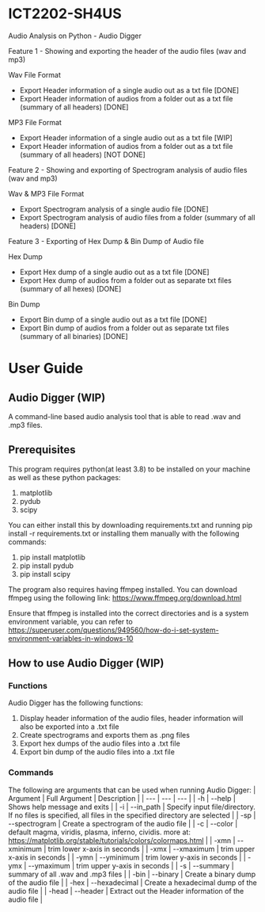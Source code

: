 # ICT2202-SH4US

Audio Analysis on Python - Audio Digger

Feature 1 - Showing and exporting the header of the audio files (wav and mp3)

Wav File Format
- Export Header information of a single audio out as a txt file [DONE]
- Export Header information of audios from a folder out as a txt file (summary of all headers) [DONE]

MP3 File Format
- Export Header information of a single audio out as a txt file [WIP]
- Export Header information of audios from a folder out as a txt file (summary of all headers) [NOT DONE]

Feature 2 - Showing and exporting of Spectrogram analysis of audio files (wav and mp3)

Wav & MP3 File Format
- Export Spectrogram analysis of a single audio file [DONE]
- Export Spectrogram analysis of audio files from a folder (summary of all headers) [DONE]

Feature 3 - Exporting of Hex Dump & Bin Dump of Audio file

Hex Dump
- Export Hex dump of a single audio out as a txt file [DONE]
- Export Hex dump of audios from a folder out as separate txt files (summary of all hexes) [DONE]

Bin Dump
- Export Bin dump of a single audio out as a txt file [DONE]
- Export Bin dump of audios from a folder out as separate txt files (summary of all binaries) [DONE]

# User Guide
## Audio Digger (WIP)
A command-line based audio analysis tool that is able to read .wav and .mp3 files.

## Prerequisites
This program requires python(at least 3.8) to be installed on your machine as well as these python packages: 
1. matplotlib
2. pydub
3. scipy

You can either install this by downloading requirements.txt and running pip install -r requirements.txt or installing them manually with the following commands:

1. pip install matplotlib
2. pip install pydub
3. pip install scipy 

The program also requires having ffmpeg installed. You can download ffmpeg using the following link: 
https://www.ffmpeg.org/download.html

Ensure that ffmpeg is installed into the correct directories and is a system environment variable, you can refer to
https://superuser.com/questions/949560/how-do-i-set-system-environment-variables-in-windows-10

## How to use Audio Digger (WIP)
### Functions
Audio Digger has the following functions:
1. Display header information of the audio files, header information will also be exported into a .txt file
2. Create spectrograms and exports them as .png files
3. Export hex dumps of the audio files into a .txt file
4. Export bin dump of the audio files into a .txt file
### Commands
The following are arguments that can be used when running Audio Digger:
| Argument | Full Argument | Description |
| --- | --- | --- |
| -h | --help | Shows help message and exits |
| -i | --in_path | Specify input file/directory. If no files is specified, all files in the specified directory are selected |
| -sp | --spectrogram | Create a spectrogram of the audio file |
| -c | --color | default magma, viridis, plasma, inferno, cividis. more at: https://matplotlib.org/stable/tutorials/colors/colormaps.html |
| -xmn | --xminimum | trim lower x-axis in seconds |
| -xmx | --xmaximum | trim upper x-axis in seconds |
| -ymn | --yminimum | trim lower y-axis in seconds |
| -ymx | --ymaximum | trim upper y-axis in seconds |
| -s | --summary | summary of all .wav and .mp3 files |
| -bin | --binary | Create a binary dump of the audio file |
| -hex | --hexadecimal | Create a hexadecimal dump of the audio file |
| -head | --header | Extract out the Header information of the audio file |
